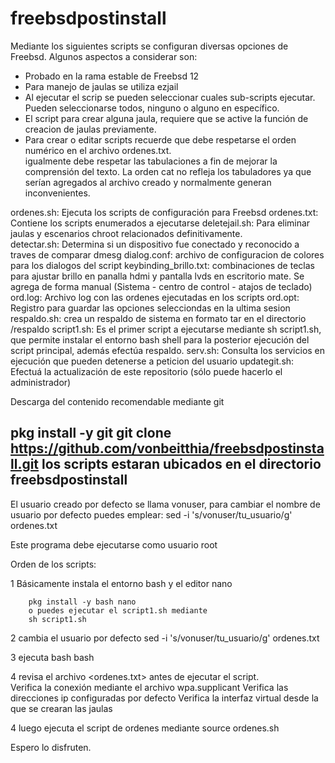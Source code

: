 # freebsdpostinstall
Mediante los siguientes scripts se configuran diversas opciones de Freebsd.  Algunos aspectos a considerar son:

- Probado en la rama estable de Freebsd 12
- Para manejo de jaulas se utiliza ezjail
- Al ejecutar el scrip se pueden seleccionar cuales sub-scripts ejecutar.  Pueden seleccionarse
  todos, ninguno o alguno en específico. 
- El script para crear alguna jaula, requiere que se active la función de creacion de 
  jaulas previamente.
- Para crear o editar scripts recuerde que debe respetarse el orden numérico en el archivo ordenes.txt.  
  igualmente debe respetar las tabulaciones a fin de mejorar la comprensión del texto.
  La orden cat no refleja los tabuladores ya que serían agregados al archivo creado y normalmente
  generan inconvenientes.
  

ordenes.sh: Ejecuta los scripts de configuración para Freebsd
ordenes.txt: Contiene los scripts enumerados a ejecutarse
deletejail.sh:  Para eliminar jaulas y escenarios chroot relacionados definitivamente.  
detectar.sh: Determina si un dispositivo fue conectado y reconocido a traves de comparar dmesg
dialog.conf: archivo de configuracion de colores para los dialogos del script
keybinding_brillo.txt: combinaciones de teclas para ajustar brillo en panalla hdmi y pantalla lvds en escritorio mate.  Se agrega de forma manual (Sistema - centro de control - atajos de teclado)
ord.log: Archivo log con las ordenes ejecutadas en los scripts
ord.opt: Registro para guardar las opciones selecciondas en la ultima sesion
respaldo.sh: crea un respaldo de sistema en formato tar en el directorio /respaldo
script1.sh: Es el primer script a ejecutarse mediante sh script1.sh, que permite instalar el entorno bash shell para la posterior ejecución del script principal, además efectúa respaldo.
serv.sh: Consulta los servicios en ejecución que pueden detenerse a peticion del usuario
updategit.sh:  Efectuá la actualización de este repositorio (sólo puede hacerlo el administrador)

Descarga del contenido
recomendable mediante git

pkg install -y git
git clone https://github.com/vonbeitthia/freebsdpostinstall.git
los scripts estaran ubicados en el directorio freebsdpostinstall
----------------------------------------------------------------


El usuario creado por defecto se llama vonuser, para cambiar el nombre de 
usuario por defecto puedes emplear:
		sed -i 's/vonuser/tu_usuario/g' ordenes.txt


Este programa debe ejecutarse como usuario root

Orden de los scripts:

1 Básicamente instala el entorno bash y el editor nano

		pkg install -y bash nano 
		o puedes ejecutar el script1.sh mediante
		sh script1.sh

2 cambia el usuario por defecto
		sed -i 's/vonuser/tu_usuario/g' ordenes.txt

3 ejecuta bash
		bash

4 revisa el archivo <ordenes.txt> antes de ejecutar el script.  
	Verifica la conexión mediante el archivo wpa.supplicant
	Verifica las direcciones ip configuradas por defecto
	Verifica la interfaz virtual desde la que se crearan las jaulas


4 luego ejecuta el script de ordenes mediante
		source ordenes.sh

Espero lo disfruten.
